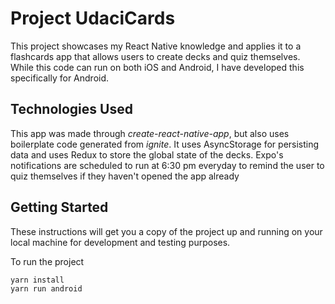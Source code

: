 # Project UdaciCards

This project showcases my React Native knowledge and applies it to a flashcards app that allows users to create decks and quiz themselves.  While this code can run on both iOS and Android, I have developed this specifically for Android.

## Technologies Used
This app was made through _create-react-native-app_, but also uses boilerplate code generated from _ignite_.  It uses AsyncStorage for persisting data and uses Redux to store the global state of the decks.  Expo's notifications are scheduled to run at 6:30 pm everyday to remind the user to quiz themselves if they haven't opened the app already

## Getting Started

These instructions will get you a copy of the project up and running on your local machine for development and testing purposes. 

To run the project
```
yarn install
yarn run android
```

